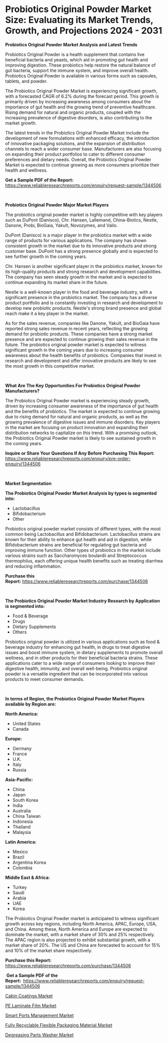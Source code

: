<p><h1>Probiotics Original Powder Market Size: Evaluating its Market Trends, Growth, and Projections 2024 - 2031</h1></p><p><strong>Probiotics Original Powder Market Analysis and Latest Trends</strong></p>
<p><p>Probiotics Original Powder is a health supplement that contains live beneficial bacteria and yeasts, which aid in promoting gut health and improving digestion. These probiotics help restore the natural balance of gut bacteria, support the immune system, and improve overall health. Probiotics Original Powder is available in various forms such as capsules, tablets, and powder.</p><p>The Probiotics Original Powder Market is experiencing significant growth, with a forecasted CAGR of 6.2% during the forecast period. This growth is primarily driven by increasing awareness among consumers about the importance of gut health and the growing trend of preventive healthcare. Rising demand for natural and organic products, coupled with the increasing prevalence of digestive disorders, is also contributing to the market growth.</p><p>The latest trends in the Probiotics Original Powder Market include the development of new formulations with enhanced efficacy, the introduction of innovative packaging solutions, and the expansion of distribution channels to reach a wider consumer base. Manufacturers are also focusing on expanding their product portfolios to cater to different consumer preferences and dietary needs. Overall, the Probiotics Original Powder Market is expected to continue growing as more consumers prioritize their health and wellness.</p></p>
<p><strong>Get a Sample PDF of the Report:&nbsp;</strong> <a href="https://www.reliableresearchreports.com/enquiry/request-sample/1344506">https://www.reliableresearchreports.com/enquiry/request-sample/1344506</a></p>
<p>&nbsp;</p>
<p><strong>Probiotics Original Powder Major Market Players</strong></p>
<p><p>The probiotics original powder market is highly competitive with key players such as DuPont (Danisco), Chr. Hansen, Lallemand, China-Biotics, Nestle, Danone, Probi, BioGaia, Yakult, Novozymes, and Valio. </p><p>DuPont (Danisco) is a major player in the probiotics market with a wide range of products for various applications. The company has shown consistent growth in the market due to its innovative products and strong customer base. DuPont has a strong presence globally and is expected to see further growth in the coming years. </p><p>Chr. Hansen is another significant player in the probiotics market, known for its high-quality products and strong research and development capabilities. The company has seen steady growth in the market and is expected to continue expanding its market share in the future. </p><p>Nestle is a well-known player in the food and beverage industry, with a significant presence in the probiotics market. The company has a diverse product portfolio and is constantly investing in research and development to develop new probiotic products. Nestle's strong brand presence and global reach make it a key player in the market.</p><p>As for the sales revenue, companies like Danone, Yakult, and BioGaia have reported strong sales revenue in recent years, reflecting the growing demand for probiotic products. These companies have a strong market presence and are expected to continue growing their sales revenue in the future. The probiotics original powder market is expected to witness significant growth in the coming years due to increasing consumer awareness about the health benefits of probiotics. Companies that invest in research and development and offer innovative products are likely to see the most growth in this competitive market.</p></p>
<p>&nbsp;</p>
<p><strong>What Are The Key Opportunities For Probiotics Original Powder Manufacturers?</strong></p>
<p><p>The Probiotics Original Powder market is experiencing steady growth, driven by increasing consumer awareness of the importance of gut health and the benefits of probiotics. The market is expected to continue growing due to rising demand for natural and organic products, as well as the growing prevalence of digestive issues and immune disorders. Key players in the market are focusing on product innovation and expanding their distribution networks to capitalize on this trend. With a promising outlook, the Probiotics Original Powder market is likely to see sustained growth in the coming years.</p></p>
<p><strong>Inquire or Share Your Questions If Any Before Purchasing This Report:</strong> <a href="https://www.reliableresearchreports.com/enquiry/pre-order-enquiry/1344506">https://www.reliableresearchreports.com/enquiry/pre-order-enquiry/1344506</a></p>
<p>&nbsp;</p>
<p><strong>Market Segmentation</strong></p>
<p><strong>The Probiotics Original Powder Market Analysis by types is segmented into:</strong></p>
<p><ul><li>Lactobacillus</li><li>Bifidobacterium</li><li>Other</li></ul></p>
<p><p>Probiotics original powder market consists of different types, with the most common being Lactobacillus and Bifidobacterium. Lactobacillus strains are known for their ability to enhance gut health and aid in digestion, while Bifidobacterium strains are beneficial for regulating gut bacteria and improving immune function. Other types of probiotics in the market include various strains such as Saccharomyces boulardii and Streptococcus thermophilus, each offering unique health benefits such as treating diarrhea and reducing inflammation.</p></p>
<p><strong>Purchase this Report:&nbsp;</strong><a href="https://www.reliableresearchreports.com/purchase/1344506">https://www.reliableresearchreports.com/purchase/1344506</a></p>
<p>&nbsp;</p>
<p><strong>The Probiotics Original Powder Market Industry Research by Application is segmented into:</strong></p>
<p><ul><li>Food & Beverage</li><li>Drugs</li><li>Dietary Supplements</li><li>Others</li></ul></p>
<p><p>Probiotics original powder is utilized in various applications such as food & beverage industry for enhancing gut health, in drugs to treat digestive issues and boost immune system, in dietary supplements to promote overall wellness, and in other products for their beneficial bacteria strains. These applications cater to a wide range of consumers looking to improve their digestive health, immunity, and overall well-being. Probiotics original powder is a versatile ingredient that can be incorporated into various products to meet consumer demands.</p></p>
<p>&nbsp;</p>
<p><strong>In terms of Region, the Probiotics Original Powder Market Players available by Region are:</strong></p>
<p>
    <p> <strong> North America: </strong>
        <ul>
            <li>United States</li>
            <li>Canada</li>
        </ul>
        </p> 
    <p> <strong> Europe: </strong>
        <ul>
            <li>Germany</li>
            <li>France</li>
            <li>U.K.</li>
            <li>Italy</li>
            <li>Russia</li>
        </ul>
        </p> 
    <p> <strong> Asia-Pacific: </strong>
        <ul>
            <li>China</li>
            <li>Japan</li>
            <li>South Korea</li>
            <li>India</li>
            <li>Australia</li>
            <li>China Taiwan</li>
            <li>Indonesia</li>
            <li>Thailand</li>
            <li>Malaysia</li>
        </ul>
        </p> 
    <p> <strong> Latin America: </strong>
        <ul>
            <li>Mexico</li>
            <li>Brazil</li>
            <li>Argentina Korea</li>
            <li>Colombia</li>
        </ul>
        </p> 
    <p> <strong> Middle East & Africa: </strong>
        <ul>
            <li>Turkey</li>
            <li>Saudi</li>
            <li>Arabia</li>
            <li>UAE</li>
            <li>Korea</li>
        </ul>
    </p>
    </p>
<p><p>The Probiotics Original Powder market is anticipated to witness significant growth across key regions, including North America, APAC, Europe, USA, and China. Among these, North America and Europe are expected to dominate the market, with a market share of 30% and 25% respectively. The APAC region is also projected to exhibit substantial growth, with a market share of 20%. The US and China are forecasted to account for 15% and 10% of the market share respectively.</p></p>
<p><strong>Purchase this Report: </strong><a href="https://www.reliableresearchreports.com/purchase/1344506">https://www.reliableresearchreports.com/purchase/1344506</a></p>
<p>&nbsp;<strong>Get a Sample PDF of the Report:&nbsp;&nbsp;</strong><a href="https://www.reliableresearchreports.com/enquiry/request-sample/1344506">https://www.reliableresearchreports.com/enquiry/request-sample/1344506</a></p>
<p><strong></strong></p>
<p><p><a href="https://github.com/RoccoManning/Market-Research-Report-List-3/blob/main/cabin-coatings-market.md">Cabin Coatings Market</a></p><p><a href="https://issuu.com/reportprime-2/docs/pe-laminate-film-market-size-2030.pptx">PE Laminate Film Market</a></p><p><a href="https://github.com/mauripalmi/Market-Research-Report-List-2/blob/main/smart-ports-management-market.md">Smart Ports Management Market</a></p><p><a href="https://issuu.com/reportprime-2/docs/fully-recyclable-flexible-packaging-material-marke">Fully Recyclable Flexible Packaging Material Market</a></p><p><a href="https://github.com/gulaimolin/Market-Research-Report-List-3/blob/main/degreasing-parts-washer-market.md">Degreasing Parts Washer Market</a></p></p>